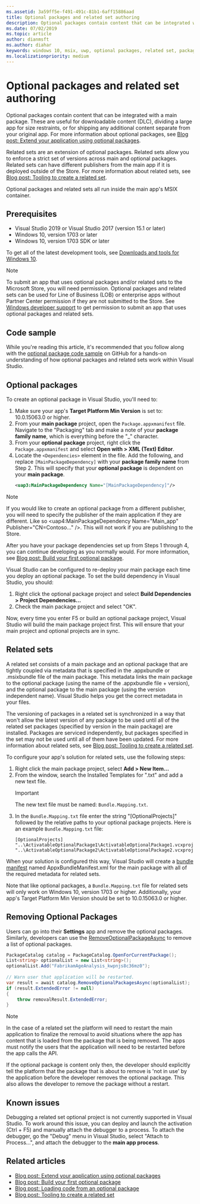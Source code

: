 ```yaml
---
ms.assetid: 3a59ff5e-f491-491c-81b1-6aff15886aad
title: Optional packages and related set authoring
description: Optional packages contain content that can be integrated with a main package. These are useful for downloadable content (DLC) and other scenarios.
ms.date: 07/02/2019
ms.topic: article
author: dianmsft
ms.author: diahar
keywords: windows 10, msix, uwp, optional packages, related set, package extension, visual studio
ms.localizationpriority: medium
---
```


# Optional packages and related set authoring

Optional packages contain content that can be integrated with a main package. These are useful for downloadable content (DLC), dividing a large app for size restraints, or for shipping any additional content separate from your original app. For more information about optional packages, see [Blog post: Extend your application using optional packages](/archive/blogs/appinstaller/uwpoptionalpackages).

Related sets are an extension of optional packages. Related sets allow you to enforce a strict set of versions across main and optional packages. Related sets can have different publishers from the main app if it is deployed outside of the Store. For more information about related sets, see [Blog post: Tooling to create a related set](/archive/blogs/appinstaller/tooling-to-create-a-related-set).

Optional packages and related sets all run inside the main app's MSIX container.

## Prerequisites

- Visual Studio 2019 or Visual Studio 2017 (version 15.1 or later)
- Windows 10, version 1703 or later
- Windows 10, version 1703 SDK or later

To get all of the latest development tools, see [Downloads and tools for Windows 10](https://developer.microsoft.com/windows/downloads).

> [!NOTE]
> To submit an app that uses optional packages and/or related sets to the Microsoft Store, you will need permission. Optional packages and related sets can be used for Line of Business (LOB) or enterprise apps without Partner Center permission if they are not submitted to the Store. See [Windows developer support](https://developer.microsoft.com/windows/support) to get permission to submit an app that uses optional packages and related sets.

## Code sample

While you're reading this article, it's recommended that you follow along with the [optional package code sample](https://github.com/AppInstaller/OptionalPackageSample) on GitHub for a hands-on understanding of how optional packages and related sets work within Visual Studio.

## Optional packages

To create an optional package in Visual Studio, you'll need to:

1. Make sure your app's **Target Platform Min Version** is set to: 10.0.15063.0 or higher.
2. From your **main package** project, open the `Package.appxmanifest` file. Navigate to the "Packaging" tab and make a note of your **package family name**, which is everything before the "_" character.
3. From your **optional package** project, right click the `Package.appxmanifest` and select **Open with > XML (Text) Editor**.
4. Locate the `<Dependencies>` element in the file. Add the following, and replace `[MainPackageDependency]` with your **package family name** from Step 2. This will specify that your **optional package** is dependent on your **main package**.
    ```XML
    <uap3:MainPackageDependency Name="[MainPackageDependency]"/>
    ```

> [!NOTE]
> If you would like to create an optional package from a different publisher, you will need to specify the publisher of the main application if they are different. Like so <uap4:MainPackageDependency Name="Main_app" Publisher="CN=Contoso..." />. This will not work if you are publishing to the Store.

After you have your package dependencies set up from Steps 1 through 4, you can continue developing as you normally would. For more information, see [Blog post: Build your first optional package](/archive/blogs/appinstaller/build-your-first-optional-package).

Visual Studio can be configured to re-deploy your main package each time you deploy an optional package. To set the build dependency in Visual Studio, you should:

1. Right click the optional package project and select **Build Dependencies > Project Dependencies...**
2. Check the main package project and select "OK". 

Now, every time you enter F5 or build an optional package project, Visual Studio will build the main package project first. This will ensure that your main project and optional projects are in sync.

## Related sets

A related set consists of a main package and an optional package that are tightly coupled via metadata that is specified in the .appxbundle or .msixbundle file of the main package. This metadata links the main package to the optional package (using the name of the .appxbundle file + version), and the optional package to the main package (using the version independent name). Visual Studio helps you get the correct metadata in your files. 

The versioning of packages in a related set is synchronized in a way that won't allow the latest version of any package to be used until all of the related set packages (specified by version in the main package) are installed. Packages are serviced independently, but packages specified in the set may not be used until all of them have been updated. For more information about related sets, see [Blog post: Tooling to create a related set](/archive/blogs/appinstaller/tooling-to-create-a-related-set).

To configure your app's solution for related sets, use the following steps:

1. Right click the main package project, select **Add > New Item...**
2. From the window, search the Installed Templates for ".txt" and add a new text file.
    > [!IMPORTANT]
    > The new text file must be named: `Bundle.Mapping.txt`.
3. In the `Bundle.Mapping.txt` file enter the string "[OptionalProjects]" followed by the relative paths to your optional package projects. Here is an example `Bundle.Mapping.txt` file:
    ```syntax
    [OptionalProjects]
    "..\ActivatableOptionalPackage1\ActivatableOptionalPackage1.vcxproj"
    "..\ActivatableOptionalPackage2\ActivatableOptionalPackage2.vcxproj"
    ```

When your solution is configured this way, Visual Studio will create a [bundle manifest](/uwp/schemas/bundlemanifestschema/bundle-manifest) named AppxBundleManifest.xml for the main package with all of the required metadata for related sets. 

Note that like optional packages, a `Bundle.Mapping.txt` file for related sets will only work on Windows 10, version 1703 or higher. Additionally, your app's Target Platform Min Version should be set to 10.0.15063.0 or higher.

## Removing Optional Packages

Users can go into their **Settings** app and remove the optional packages. Similarly, developers can use the [RemoveOptionalPackageAsync](/uwp/api/Windows.ApplicationModel.PackageCatalog) to remove a list of optional packages. 

```csharp
PackageCatalog catalog = PackageCatalog.OpenForCurrentPackage();
List<string> optionalList = new List<string>();
optionalList.Add("FabrikamAgeAnalysis_kwpnjs8c36mz0");
    
// Warn user that application will be restarted. 
var result = await catalog.RemoveOptionalPackagesAsync(optionalList);
if (result.ExtendedError != null)
{
    throw removalResult.ExtendedError;
}
```
> [!NOTE]
> In the case of a related set the platform will need to restart the main application to finalize the removal to avoid situations where the app has content that is loaded from the package that is being removed. The apps must notify the users that the application will need to be restarted before the app calls the API.

If the optional package is content only then, the developer should explicitly tell the platform that the package that is about to remove is 'not in use' by the application before the developer removes the optional package. This also allows the developer to remove the package without a restart.

## Known issues

Debugging a related set optional project is not currently supported in Visual Studio. To work around this issue, you can deploy and launch the activation (Ctrl + F5) and manually attach the debugger to a process. To attach the debugger, go the "Debug" menu in Visual Studio, select "Attach to Process...", and attach the debugger to the **main app process**.

## Related articles

* [Blog post: Extend your application using optional packages](/archive/blogs/appinstaller/uwpoptionalpackages)
* [Blog post: Build your first optional package](/archive/blogs/appinstaller/build-your-first-optional-package)
* [Blog post: Loading code from an optional package](/archive/blogs/appinstaller/loading-code-from-an-optional-package)
* [Blog post: Tooling to create a related set](/archive/blogs/appinstaller/tooling-to-create-a-related-set)
